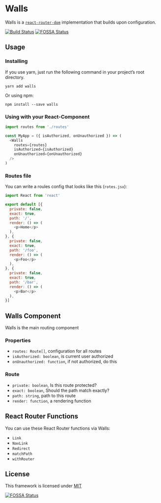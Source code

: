 # Walls

Walls is a [`react-router-dom`](https://reacttraining.com/react-router/)
implementation that builds upon configuration.

[![Build Status](https://travis-ci.org/drublic/walls.svg?branch=master)](https://travis-ci.org/drublic/walls)
[![FOSSA Status](https://app.fossa.io/api/projects/git%2Bgithub.com%2Fdrublic%2Fwalls.svg?type=shield)](https://app.fossa.io/projects/git%2Bgithub.com%2Fdrublic%2Fwalls?ref=badge_shield)

## Usage

### Installing

If you use yarn, just run the following command in your project’s root directory.

    yarn add walls

Or using npm:

    npm install --save walls

### Using with your React-Component

```javascript
import routes from './routes'

const MyApp = ({ isAuthorized, onUnauthorized }) => (
  <Walls
    routes={routes}
    isAuthorized={isAuthorized}
    onUnauthorized={onUnauthorized}
  />
)
```

### Routes file

You can write a roules config that looks like this (`rotes.jsx`):

```javascript
import React from 'react'

export default [{
  private: false,
  exact: true,
  path: '/',
  render: () => (
    <p>Home</p>
  ),
}, {
  private: false,
  exact: true,
  path: '/foo',
  render: () => (
    <p>Foo</p>
  ),
}, {
  private: false,
  exact: true,
  path: '/bar',
  render: () => (
    <p>Bar</p>
  ),
}]
```

## Walls Component

Walls is the main routing component

### Properties

* `routes: Route[]`, configuration for all routes
* `isAuthorized: boolean`, is current user authorized
* `onUnauthorized: function`, if not authorized, do this

### Route

* `private: boolean`, Is this route protected?
* `exact: boolean`, Should the path match exactly?
* `path: string`, path to this route
* `render: function`, a rendering function

## React Router Functions

You can use these React Router functions via Walls:

* `Link`
* `NavLink`
* `Redirect`
* `matchPath`
* `withRouter`

## License

This framework is licensed under [MIT](./LICENSE)

[![FOSSA Status](https://app.fossa.io/api/projects/git%2Bgithub.com%2Fdrublic%2Fwalls.svg?type=large)](https://app.fossa.io/projects/git%2Bgithub.com%2Fdrublic%2Fwalls?ref=badge_large)
